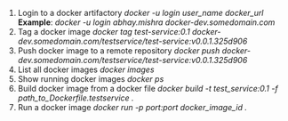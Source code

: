 1. Login to a docker artifactory
   _docker -u login user_name docker_url_
   **Example**:
   _docker -u login abhay.mishra docker-dev.somedomain.com_
2. Tag a docker image
   _docker tag test-service:0.1 docker-dev.somedomain.com/testservice/test-service:v0.0.1.325d906_
3. Push docker image to a remote repository
   _docker push docker-dev.somedomain.com/testservice/test-service:v0.0.1.325d906_
4. List all docker images
   _docker images_
5. Show running docker images
   _docker ps_
6. Build docker image from a docker file
   _docker build -t test_service:0.1 -f path_to_Dockerfile.testservice ._ 
7. Run a docker image
   _docker run -p port:port docker_image_id ._
   
